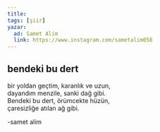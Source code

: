 ```yaml
---
title: 
tags: [şiir]
yazar:
  ad: Samet Alim
  link: https://www.instagram.com/sametalim058
---
```


## bendeki bu dert
  
bir yoldan geçtim, karanlık ve uzun,  
dayandım menzile, sanki dağ gibi.  
Bendeki bu dert, örümcekte hüzün,  
çaresizliğe atılan ağ gibi.  
  
-samet alim